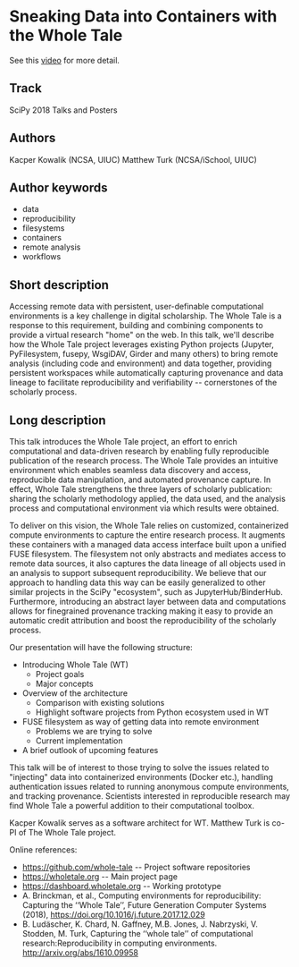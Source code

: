 Sneaking Data into Containers with the Whole Tale
=================================================

See this [video](https://www.youtube.com/watch?v=X0UX4bW_4w0) for more detail.

Track
-----

SciPy 2018 Talks and Posters

Authors
-------

Kacper Kowalik (NCSA, UIUC)
Matthew Turk (NCSA/iSchool, UIUC)

Author keywords
---------------

* data
* reproducibility
* filesystems
* containers
* remote analysis
* workflows

Short description
-----------------

Accessing remote data with persistent, user-definable computational environments
is a key challenge in digital scholarship.  The Whole Tale is a response to this
requirement, building and combining components to provide a virtual research
"home" on the web.  In this talk, we'll describe how the Whole Tale project
leverages existing Python projects (Jupyter, PyFilesystem, fusepy, WsgiDAV,
Girder and many others) to bring remote analysis (including code and
environment) and data together, providing persistent workspaces while
automatically capturing provenance and data lineage to facilitate
reproducibility and verifiability -- cornerstones of the scholarly process.

Long description
----------------

This talk introduces the Whole Tale project, an effort to enrich computational
and data-driven research by enabling fully reproducible publication of the
research process. The Whole Tale provides an intuitive environment which enables
seamless data discovery and access, reproducible data manipulation, and
automated provenance capture. In effect, Whole Tale strengthens the three layers
of scholarly publication: sharing the scholarly methodology applied, the data
used, and the analysis process and computational environment via which results
were obtained.

To deliver on this vision, the Whole Tale relies on customized, containerized
compute environments to capture the entire research process. It augments these
containers with a managed data access interface built upon a unified FUSE
filesystem. The filesystem not only abstracts and mediates access to remote data
sources, it also captures the data lineage of all objects used in an analysis to
support subsequent reproducibility.  We believe that our approach to handling
data this way can be easily generalized to other similar projects in the SciPy
"ecosystem", such as JupyterHub/BinderHub. Furthermore, introducing an abstract
layer between data and computations allows for finegrained provenance tracking
making it easy to provide an automatic credit attribution and boost the
reproducibility of the scholarly process.

Our presentation will have the following structure:

* Introducing Whole Tale (WT)
    * Project goals
    * Major concepts
* Overview of the architecture
    * Comparison with existing solutions
    * Highlight software projects from Python ecosystem used in WT
* FUSE filesystem as way of getting data into remote environment
    * Problems we are trying to solve
    * Current implementation
* A brief outlook of upcoming features 

This talk will be of interest to those trying to solve the issues related to
"injecting" data into containerized environments (Docker etc.), handling
authentication issues related to running anonymous compute environments, and
tracking provenance. Scientists interested in reproducible research may find
Whole Tale a powerful addition to their computational toolbox.

Kacper Kowalik serves as a software architect for WT. Matthew Turk is co-PI of
The Whole Tale project.

Online references:
* https://github.com/whole-tale -- Project software repositories
* https://wholetale.org -- Main project page
* https://dashboard.wholetale.org -- Working prototype
* A. Brinckman, et al., Computing environments for reproducibility: Capturing the ‘‘Whole Tale’’, Future Generation Computer Systems (2018), https://doi.org/10.1016/j.future.2017.12.029
* B. Ludäscher, K. Chard, N. Gaffney, M.B. Jones, J. Nabrzyski, V. Stodden, M. Turk, Capturing the ‘‘whole tale’’ of computational research:Reproducibility in computing environments. http://arxiv.org/abs/1610.09958
